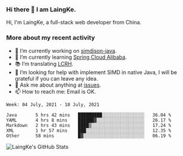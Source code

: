 ### Hi there 👋 I am LaingKe.

Hi, I'm LaingKe, a full-stack web developer from China.

### More about my recent activity

- 🔭 I’m currently working on [simdjson-java](https://github.com/laingke/simdjson-java).
- 🌱 I’m currently learning [Spring Cloud Alibaba](https://github.com/alibaba/spring-cloud-alibaba).
- :books: I’m translating [LCRH](https://github.com/LCTT/LCRH).
- 🤔 I’m looking for help with implement SIMD in native Java, I will be grateful if you can leave any idea.
- 💬 Ask me about anything at [issues](https://github.com/laingke/laingke/issues).
- 📫 How to reach me: Email is OK.

<!--START_SECTION:waka-->
```text
Week: 04 July, 2021 - 10 July, 2021

Java       5 hrs 42 mins   █████████░░░░░░░░░░░░░░░░   36.04 % 
YAML       4 hrs 8 mins    ██████▓░░░░░░░░░░░░░░░░░░   26.17 % 
Markdown   2 hrs 43 mins   ████▒░░░░░░░░░░░░░░░░░░░░   17.24 % 
XML        1 hr 57 mins    ███░░░░░░░░░░░░░░░░░░░░░░   12.35 % 
Other      58 mins         █▓░░░░░░░░░░░░░░░░░░░░░░░   06.19 % 
```
<!--END_SECTION:waka-->

![LaingKe's GitHub Stats](https://github-readme-stats.vercel.app/api?username=laingke&show_icons=true&theme=nightowl&count_private=true)
